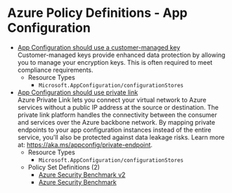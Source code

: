 # Azure Policy Definitions - App Configuration

* [App Configuration should use a customer-managed key](https://github.com/Azure/azure-policy/tree/master/built-in-policies/policyDefinitions/App%20Configuration/CustomerManagedKey_Audit.json)  
  Customer-managed keys provide enhanced data protection by allowing you to manage your encryption keys. This is often required to meet compliance requirements. 
  * Resource Types 
    * `Microsoft.AppConfiguration/configurationStores` 
* [App Configuration should use private link](https://github.com/Azure/azure-policy/tree/master/built-in-policies/policyDefinitions/App%20Configuration/PrivateLink_Audit.json)  
  Azure Private Link lets you connect your virtual network to Azure services without a public IP address at the source or destination. The private link platform handles the connectivity between the consumer and services over the Azure backbone network. By mapping private endpoints to your app configuration instances instead of the entire service, you'll also be protected against data leakage risks. Learn more at: https://aka.ms/appconfig/private-endpoint. 
  * Resource Types 
    * `Microsoft.AppConfiguration/configurationStores` 
  * Policy Set Definitions (2)  
    * [Azure Security Benchmark v2](https://github.com/Azure/azure-policy/tree/master/built-in-policies/policySetDefinitions/Regulatory%20Compliance/asb_v2.json)  
    * [Azure Security Benchmark](https://github.com/Azure/azure-policy/tree/master/built-in-policies/policySetDefinitions/Security%20Center/AzureSecurityCenter.json)  
